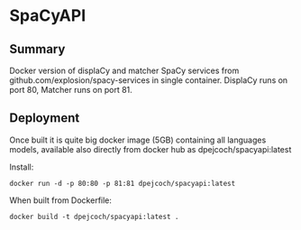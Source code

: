 # SpaCyAPI

## Summary
Docker version of displaCy and matcher SpaCy services from github.com/explosion/spacy-services in single container. DisplaCy runs on port 80, Matcher runs on port 81.

## Deployment
Once built it is quite big docker image (5GB) containing all languages models, available also directly from docker hub as dpejcoch/spacyapi:latest

Install:
```
docker run -d -p 80:80 -p 81:81 dpejcoch/spacyapi:latest
```

When built from Dockerfile:
```
docker build -t dpejcoch/spacyapi:latest .
```



